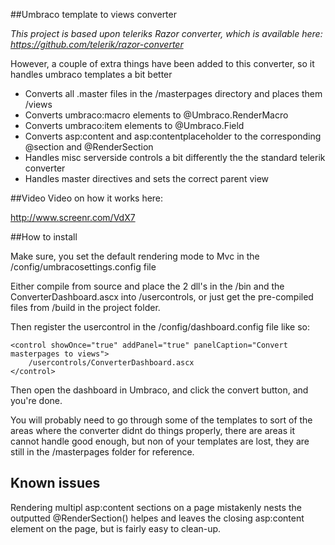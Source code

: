 ##Umbraco template to views converter

_This project is based upon teleriks Razor converter, which is available here: https://github.com/telerik/razor-converter_

However, a couple of extra things have been added to this converter, so it handles umbraco templates a bit better

* Converts all .master files in the /masterpages directory and places them /views
* Converts umbraco:macro elements to @Umbraco.RenderMacro
* Converts umbraco:item elements to @Umbraco.Field
* Converts asp:content and asp:contentplaceholder to the corresponding @section and @RenderSection
* Handles misc serverside controls a bit differently the the standard telerik converter
* Handles master directives and sets the correct parent view

##Video
Video on how it works here:

http://www.screenr.com/VdX7

##How to install

Make sure, you set the default rendering mode to Mvc in the /config/umbracosettings.config file

Either compile from source and place the 2 dll's in the /bin and the ConverterDashboard.ascx into /usercontrols, or 
just get the pre-compiled files from /build in the project folder.

Then register the usercontrol in the /config/dashboard.config file like so: 

    <control showOnce="true" addPanel="true" panelCaption="Convert masterpages to views">
        /usercontrols/ConverterDashboard.ascx
    </control>

Then open the dashboard in Umbraco, and click the convert button, and you're done.
 
You will probably need to go through some of the templates to sort of the areas where the converter
didnt do things properly, there are areas it cannot handle good enough, but non of your templates
are lost, they are still in the /masterpages folder for reference. 

## Known issues
Rendering multipl asp:content sections on a page mistakenly nests the outputted @RenderSection() helpes
and leaves the closing asp:content element on the page, but is fairly easy to clean-up.
